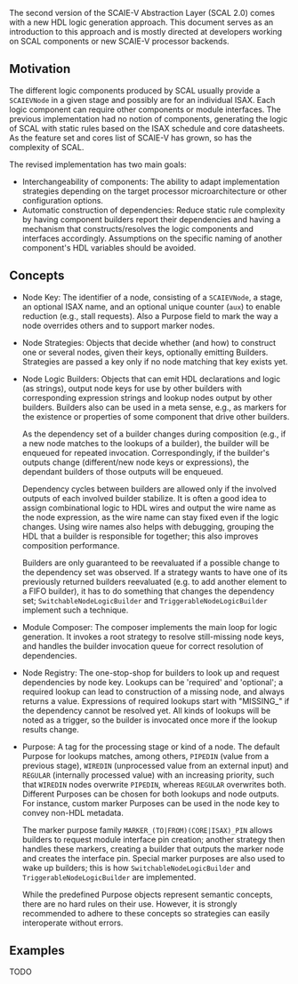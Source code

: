 The second version of the SCAIE-V Abstraction Layer (SCAL 2.0) comes with a new HDL logic generation approach. This document serves as an introduction to this approach and is mostly directed at developers working on SCAL components or new SCAIE-V processor backends.

## Motivation
The different logic components produced by SCAL usually provide a `SCAIEVNode` in a given stage and possibly are for an individual ISAX. Each logic component can require other components or module interfaces.
The previous implementation had no notion of components, generating the logic of SCAL with static rules based on the ISAX schedule and core datasheets. As the feature set and cores list of SCAIE-V has grown, so has the complexity of SCAL.

The revised implementation has two main goals:
- Interchangeability of components: The ability to adapt implementation strategies depending on the target processor microarchitecture or other configuration options.
- Automatic construction of dependencies: Reduce static rule complexity by having component builders report their dependencies and having a mechanism that constructs/resolves the logic components and interfaces accordingly. Assumptions on the specific naming of another component's HDL variables should be avoided.

## Concepts
- Node Key: The identifier of a node, consisting of a `SCAIEVNode`, a stage, an optional ISAX name, and an optional unique counter (`aux`) to enable reduction (e.g., stall requests). Also a Purpose field to mark the way a node overrides others and to support marker nodes.
- Node Strategies: Objects that decide whether (and how) to construct one or several nodes, given their keys, optionally emitting Builders. Strategies are passed a key only if no node matching that key exists yet.
- Node Logic Builders: Objects that can emit HDL declarations and logic (as strings), output node keys for use by other builders with corresponding expression strings and lookup nodes output by other builders. Builders also can be used in a meta sense, e.g., as markers for the existence or properties of some component that drive other builders.

  As the dependency set of a builder changes during composition (e.g., if a new node matches to the lookups of a builder), the builder will be enqueued for repeated invocation. Correspondingly, if the builder's outputs change (different/new node keys or expressions), the dependant builders of those outputs will be enqueued.
  
  Dependency cycles between builders are allowed only if the involved outputs of each involved builder stabilize. It is often a good idea to assign combinational logic to HDL wires and output the wire name as the node expression, as the wire name can stay fixed even if the logic changes. Using wire names also helps with debugging, grouping the HDL that a builder is responsible for together; this also improves composition performance.

  Builders are only guaranteed to be reevaluated if a possible change to the dependency set was observed. If a strategy wants to have one of its previously returned builders reevaluated (e.g. to add another element to a FIFO builder), it has to do something that changes the dependency set; `SwitchableNodeLogicBuilder` and `TriggerableNodeLogicBuilder` implement such a technique.

- Module Composer: The composer implements the main loop for logic generation. It invokes a root strategy to resolve still-missing node keys, and handles the builder invocation queue for correct resolution of dependencies.
- Node Registry: The one-stop-shop for builders to look up and request dependencies by node key. Lookups can be 'required' and 'optional'; a required lookup can lead to construction of a missing node, and always returns a value. Expressions of required lookups start with "MISSING_" if the dependency cannot be resolved yet. All kinds of lookups will be noted as a trigger, so the builder is invocated once more if the lookup results change. 

- Purpose: A tag for the processing stage or kind of a node.
  The default Purpose for lookups matches, among others, `PIPEDIN` (value from a previous stage), `WIREDIN` (unprocessed value from an external input) and `REGULAR` (internally processed value) with an increasing priority, such that `WIREDIN` nodes overwrite `PIPEDIN`, whereas `REGULAR` overwrites both. Different Purposes can be chosen for both lookups and node outputs.
  For instance, custom marker Purposes can be used in the node key to convey non-HDL metadata.
  
  The marker purpose family `MARKER_(TO|FROM)(CORE|ISAX)_PIN` allows builders to request module interface pin creation; another strategy then handles these markers, creating a builder that outputs the marker node and creates the interface pin. Special marker purposes are also used to wake up builders; this is how `SwitchableNodeLogicBuilder` and `TriggerableNodeLogicBuilder` are implemented.

  While the predefined Purpose objects represent semantic concepts, there are no hard rules on their use. However, it is strongly recommended to adhere to these concepts so strategies can easily interoperate without errors.

## Examples
TODO

